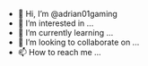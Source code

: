- 👋 Hi, I’m @adrian01gaming
- 👀 I’m interested in ...
- 🌱 I’m currently learning ...
- 💞️ I’m looking to collaborate on ...
- 📫 How to reach me ...

<!---
adrian01gaming/adrian01gaming is a ✨ special ✨ repository because its `README.md` (this file) appears on your GitHub profile.
You can click the Preview link to take a look at your changes.
--->
